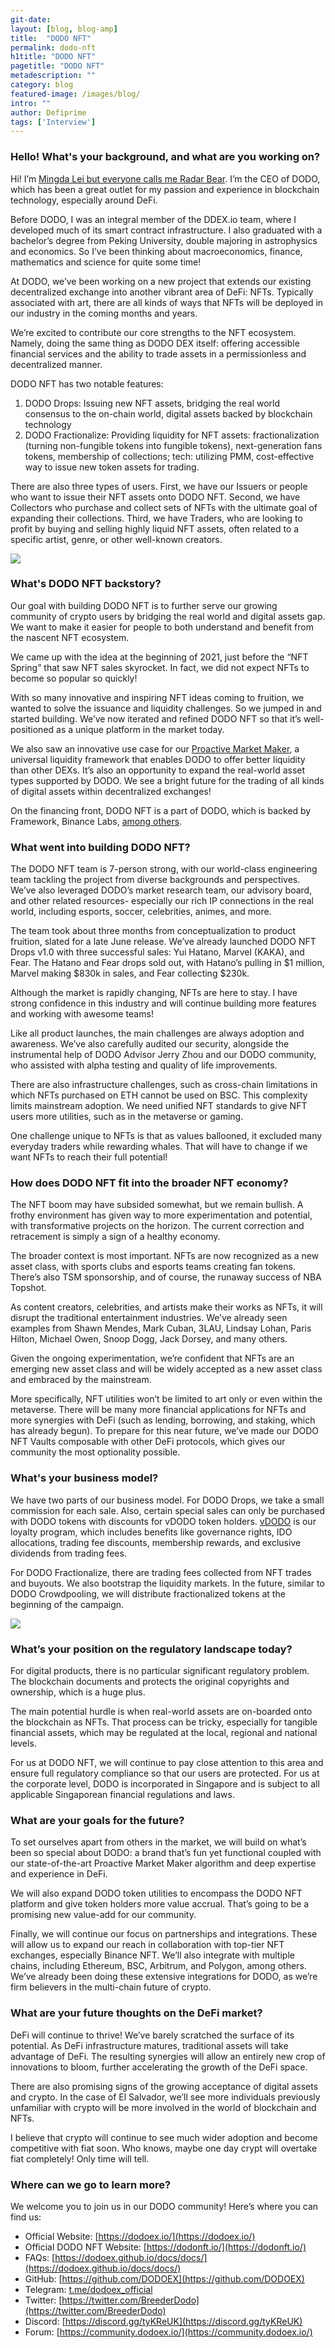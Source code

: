 ```yaml
---
git-date:
layout: [blog, blog-amp]
title:  "DODO NFT"
permalink: dodo-nft
h1title: "DODO NFT"
pagetitle: "DODO NFT"
metadescription: ""
category: blog
featured-image: /images/blog/
intro: ""
author: Defiprime
tags: ['Interview']
---
```



### Hello! What's your background, and what are you working on?

Hi! I’m [Mingda Lei but everyone calls me Radar Bear](https://twitter.com/bear_radar). I’m the CEO of DODO, which has been a great outlet for my passion and experience in blockchain technology, especially around DeFi. 

Before DODO, I was an integral member of the DDEX.io team, where I developed much of its smart contract infrastructure. I also graduated with a bachelor’s degree from Peking University, double majoring in astrophysics and economics. So I’ve been thinking about macroeconomics, finance, mathematics and science for quite some time! 

At DODO, we’ve been working on a new project that extends our existing decentralized exchange into another vibrant area of DeFi: NFTs. Typically associated with art, there are all kinds of ways that NFTs will be deployed in our industry in the coming months and years. 

We’re excited to contribute our core strengths to the NFT ecosystem. Namely, doing the same thing as DODO DEX itself: offering  accessible financial services and the ability to trade assets in a permissionless and decentralized manner.

DODO NFT has two notable features:

1. DODO Drops: Issuing new NFT assets, bridging the real world consensus to the on-chain world, digital assets backed by blockchain technology
2. DODO Fractionalize: Providing liquidity for NFT assets: fractionalization (turning non-fungible tokens into fungible tokens), next-generation fans tokens, membership of collections; tech: utilizing PMM, cost-effective way to issue new token assets for trading.

There are also three types of users. First, we have our Issuers or people who want to issue their NFT assets onto DODO NFT. Second, we have Collectors who purchase and collect sets of NFTs with the ultimate goal of expanding their collections. Third, we have Traders, who are looking to profit by buying and selling highly liquid NFT assets, often related to a specific artist, genre, or other well-known creators.


[![](/images/blog/dodo-nft/image1.webp)](/images/blog/dodo-nft/image1.webp)


### What's DODO NFT backstory? 

Our goal with building DODO NFT is to further serve our growing community of crypto users by bridging the real world and digital assets gap. We want to make it easier for people to both understand and benefit from the nascent NFT ecosystem. 

We came up with the idea at the beginning of 2021, just before the “NFT Spring” that saw NFT sales skyrocket. In fact, we did not expect NFTs to become so popular so quickly!

With so many innovative and inspiring NFT ideas coming to fruition, we wanted to solve the issuance and liquidity challenges. So we jumped in and started building. We’ve now iterated and refined DODO NFT so that it’s well-positioned as a unique platform in the market today.

We also saw an innovative use case for our [Proactive Market Maker](https://medium.com/dodoex/proactive-market-making-algorithm-a-universal-liquidity-framework-4dec7fae7091), a universal liquidity framework that enables DODO to offer better liquidity than other DEXs. It’s also an opportunity to expand the real-world asset types supported by DODO. We see a bright future for the trading of all kinds of digital assets within decentralized exchanges!

On the financing front, DODO NFT is a part of DODO, which is backed by Framework, Binance Labs, [among others](https://defiprime.com/dodo).


### What went into building DODO NFT?

The DODO NFT team is 7-person strong, with our world-class engineering team tackling the project from diverse backgrounds and perspectives. We’ve also leveraged DODO’s market research team, our advisory board, and other related resources- especially our rich IP connections in the real world, including esports, soccer, celebrities, animes, and more.

The team took about three months from conceptualization to product fruition, slated for a late June release. We’ve already launched DODO NFT Drops v1.0 with three successful sales: Yui Hatano, Marvel (KAKA), and Fear. The Hatano and Fear drops sold out, with Hatano’s pulling in $1 million, Marvel making $830k in sales, and Fear collecting $230k. 

Although the market is rapidly changing, NFTs are here to stay. I have strong confidence in this industry and will continue building more features and working with awesome teams!

Like all product launches, the main challenges are always adoption and awareness. We’ve also carefully audited our security, alongside the instrumental help of DODO Advisor Jerry Zhou and our DODO community, who assisted with alpha testing and quality of life improvements.

There are also infrastructure challenges, such as cross-chain limitations in which NFTs purchased on ETH cannot be used on BSC. This complexity limits mainstream adoption. We need unified NFT standards to give NFT users more utilities, such as in the metaverse or gaming.

One challenge unique to NFTs is that as values ballooned, it excluded many everyday traders while rewarding whales. That will have to change if we want NFTs to reach their full potential!


### How does DODO NFT fit into the broader NFT economy?

The NFT boom may have subsided somewhat, but we remain bullish. A frothy environment has given way to more experimentation and potential, with transformative projects on the horizon. The current correction and retracement is simply a sign of a healthy economy. 

The broader context is most important. NFTs are now recognized as a new asset class, with sports clubs and esports teams creating fan tokens. There’s also TSM sponsorship, and of course, the runaway success of NBA Topshot.

As content creators, celebrities, and artists make their works as NFTs, it will disrupt the traditional entertainment industries. We’ve already seen examples from Shawn Mendes, Mark Cuban, 3LAU, Lindsay Lohan, Paris Hilton, Michael Owen, Snoop Dogg, Jack Dorsey, and many others. 

Given the ongoing experimentation, we’re confident that NFTs are an emerging new asset class and will be widely accepted as a new asset class and embraced by the mainstream. 

More specifically, NFT utilities won’t be limited to art only or even within the metaverse. There will be many more financial applications for NFTs and more synergies with DeFi (such as lending, borrowing, and staking, which has already begun). To prepare for this near future, we’ve made our DODO NFT Vaults composable with other DeFi protocols, which gives our community the most optionality possible. 


### What's your business model?

We have two parts of our business model. For DODO Drops, we take a small commission for each sale. Also, certain special sales can only be purchased with DODO tokens with discounts for vDODO token holders. [vDODO](https://dodoex.github.io/docs/docs/dodonomics) is our loyalty program, which includes benefits like governance rights, IDO allocations, trading fee discounts, membership rewards, and exclusive dividends from trading fees. 

For DODO Fractionalize, there are trading fees collected from NFT trades and buyouts. We also bootstrap the liquidity markets. In the future, similar to DODO Crowdpooling, we will distribute fractionalized tokens at the beginning of the campaign.


[![](/images/blog/dodo-nft/image2.webp)](/images/blog/dodo-nft/image2.webp)



### What’s your position on the regulatory landscape today?

For digital products, there is no particular significant regulatory problem. The blockchain documents and protects the original copyrights and ownership, which is a huge plus. 

The main potential hurdle is when real-world assets are on-boarded onto the blockchain as NFTs. That process can be tricky, especially for tangible financial assets, which may be regulated at the local, regional and national levels.

For us at DODO NFT, we will continue to pay close attention to this area and ensure full regulatory compliance so that our users are protected. For us at the corporate level, DODO is incorporated in Singapore and is subject to all applicable Singaporean financial regulations and laws.


### What are your goals for the future?

To set ourselves apart from others in the market, we will build on what’s been so special about DODO: a brand that’s fun yet functional coupled with our state-of-the-art Proactive Market Maker algorithm and deep expertise and experience in DeFi. 

We will also expand DODO token utilities to encompass the DODO NFT platform and give token holders more value accrual. That’s going to be a promising new value-add for our community. 

Finally, we will continue our focus on partnerships and integrations. These will allow us to expand our reach in collaboration with top-tier NFT exchanges, especially Binance NFT. We’ll also integrate with multiple chains, including Ethereum, BSC, Arbitrum, and Polygon, among others. We’ve already been doing these extensive integrations for DODO, as we’re firm believers in the multi-chain future of crypto.


### What are your future thoughts on the DeFi market?

DeFi will continue to thrive! We’ve barely scratched the surface of its potential. As DeFi infrastructure matures, traditional assets will take advantage of DeFi. The resulting synergies will allow an entirely new crop of innovations to bloom, further accelerating the growth of the DeFi space. 

There are also promising signs of the growing acceptance of digital assets and crypto. In the case of El Salvador, we’ll see more individuals previously unfamiliar with crypto will be more involved in the world of blockchain and NFTs.

I believe that crypto will continue to see much wider adoption and become competitive with fiat soon. Who knows, maybe one day crypt will overtake fiat completely! Only time will tell.


### Where can we go to learn more?

We welcome you to join us in our DODO community! Here’s where you can find us: 

- Official Website: [https://dodoex.io/](https://dodoex.io/)
- Official DODO NFT Website: [https://dodonft.io/](https://dodonft.io/) 
- FAQs: [https://dodoex.github.io/docs/docs/](https://dodoex.github.io/docs/docs/)
- GitHub: [https://github.com/DODOEX](https://github.com/DODOEX)
- Telegram: [t.me/dodoex_official](t.me/dodoex_official)
- Twitter: [https://twitter.com/BreederDodo](https://twitter.com/BreederDodo)
- Discord: [https://discord.gg/tyKReUK](https://discord.gg/tyKReUK)
- Forum: [https://community.dodoex.io/](https://community.dodoex.io/)